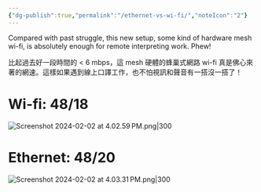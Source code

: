 ```yaml
---
{"dg-publish":true,"permalink":"/ethernet-vs-wi-fi/","noteIcon":"2"}
---
```


Compared with past struggle, this new setup, some kind of hardware mesh wi-fi, is absolutely enough for remote interpreting work. Phew!

比起過去好一段時間的 < 6 mbps，這 mesh 硬體的蜂巢式網路 wi-fi 真是佛心來著的網速。這樣如果遇到線上口譯工作，也不怕視訊和聲音有一搭沒一搭了！
# Wi-fi: 48/18

![Screenshot 2024-02-02 at 4.02.59 PM.png|300](/img/user/Screenshot%202024-02-02%20at%204.02.59%E2%80%AFPM.png)
# Ethernet: 48/20

![Screenshot 2024-02-02 at 4.03.31 PM.png|300](/img/user/Screenshot%202024-02-02%20at%204.03.31%E2%80%AFPM.png)